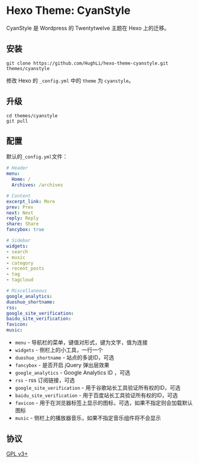 # Hexo Theme: CyanStyle

CyanStyle 是 Wordpress 的 Twentytwelve 主题在 Hexo 上的迁移。

## 安装

```
git clone https://github.com/HughLi/hexo-theme-cyanstyle.git themes/cyanstyle
```

修改 Hexo 的 `_config.yml` 中的 `theme` 为 `cyanstyle`。

## 升级

```
cd themes/cyanstyle
git pull
```

## 配置

默认的`_config.yml`文件：

``` yaml
# Header
menu:
  Home: /
  Archives: /archives

# Content
excerpt_link: More
prev: Prev
next: Next
reply: Reply
share: Share
fancybox: true

# Sidebar
widgets:
- search
- music
- category
- recent_posts
- tag
- tagcloud

# Miscellaneous
google_analytics:
duoshuo_shortname: 
rss: 
google_site_verification: 
baidu_site_verification: 
favicon: 
music: 
```

+ `menu` - 导航栏的菜单，键值对形式，键为文字，值为连接
+ `widgets` - 侧栏上的小工具，一行一个
+ `duoshuo_shortname` - 站点的多说ID，可选
+ `fancybox` - 是否开启 jQuery 弹出层效果
+ `google_analytics` - Google Analytics ID ，可选
+ `rss` - rss 订阅链接，可选
+ `google_site_verification` - 用于谷歌站长工具验证所有权的ID，可选
+ `baidu_site_verification` - 用于百度站长工具验证所有权的ID，可选
+ `favicon` - 用于在浏览器标签上显示的图标，可选，如果不指定则会加载默认图标
+ `music` - 侧栏上的播放器音乐，如果不指定音乐组件将不会显示

## 协议

[GPL v3+](LICENSE)

